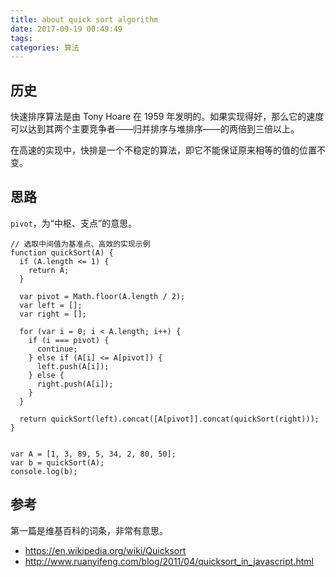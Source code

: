 ```yaml
---
title: about quick sort algorithm
date: 2017-09-19 00:49:49
tags:
categories: 算法
---
```


## 历史

快速排序算法是由 Tony Hoare 在 1959 年发明的。如果实现得好，那么它的速度可以达到其两个主要竞争者——归并排序与堆排序——的两倍到三倍以上。

在高速的实现中，快排是一个不稳定的算法，即它不能保证原来相等的值的位置不变。

## 思路

`pivot`，为“中枢、支点”的意思。

```
// 选取中间值为基准点、高效的实现示例
function quickSort(A) {
  if (A.length <= 1) {
    return A;
  }

  var pivot = Math.floor(A.length / 2);
  var left = [];
  var right = [];

  for (var i = 0; i < A.length; i++) {
    if (i === pivot) {
      continue;
    } else if (A[i] <= A[pivot]) {
      left.push(A[i]);
    } else {
      right.push(A[i]);
    }
  }

  return quickSort(left).concat([A[pivot]].concat(quickSort(right)));
}


var A = [1, 3, 89, 5, 34, 2, 80, 50];
var b = quickSort(A);
console.log(b);
```

## 参考

第一篇是维基百科的词条，非常有意思。

+ https://en.wikipedia.org/wiki/Quicksort
+ http://www.ruanyifeng.com/blog/2011/04/quicksort_in_javascript.html
